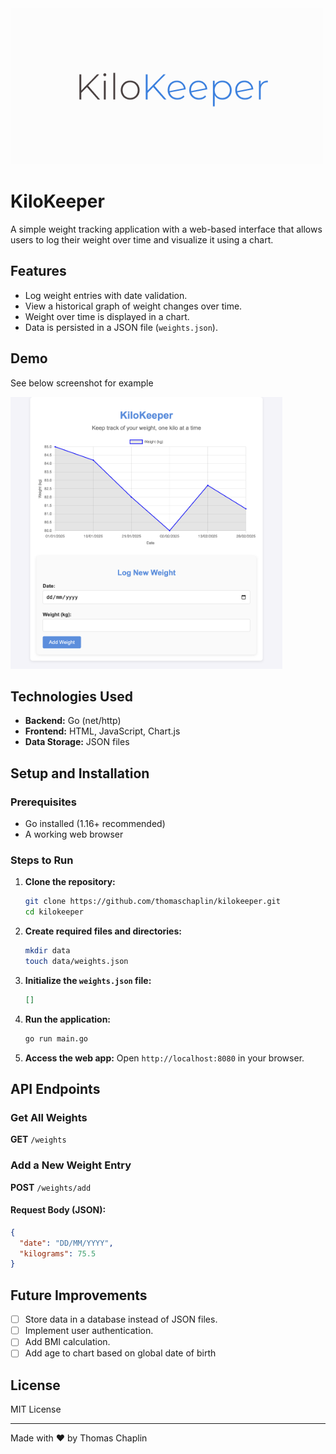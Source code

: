 <img src="assets/logo.png" alt="logo" width="500" height="250" />

# KiloKeeper

A simple weight tracking application with a web-based interface that allows users to log their weight over time and visualize it using a chart.

## Features
- Log weight entries with date validation.
- View a historical graph of weight changes over time.
- Weight over time is displayed in a chart.
- Data is persisted in a JSON file (`weights.json`).

## Demo

See below screenshot for example

<img src="assets/demo.png" alt="demo" width="435" height="435" />

## Technologies Used
- **Backend:** Go (net/http)
- **Frontend:** HTML, JavaScript, Chart.js
- **Data Storage:** JSON files

## Setup and Installation

### Prerequisites
- Go installed (1.16+ recommended)
- A working web browser

### Steps to Run
1. **Clone the repository:**
   ```sh
   git clone https://github.com/thomaschaplin/kilokeeper.git
   cd kilokeeper
   ```
2. **Create required files and directories:**
   ```sh
   mkdir data
   touch data/weights.json
   ```
3. **Initialize the `weights.json` file:**
   ```json
   []
   ```
4. **Run the application:**
   ```sh
   go run main.go
   ```
5. **Access the web app:**
   Open `http://localhost:8080` in your browser.

## API Endpoints

### Get All Weights
**GET** `/weights`

### Add a New Weight Entry
**POST** `/weights/add`

#### Request Body (JSON):
```json
{
  "date": "DD/MM/YYYY",
  "kilograms": 75.5
}
```

## Future Improvements
- [ ] Store data in a database instead of JSON files.
- [ ] Implement user authentication.
- [ ] Add BMI calculation.
- [ ] Add age to chart based on global date of birth

## License
MIT License

---
Made with ❤️ by Thomas Chaplin

